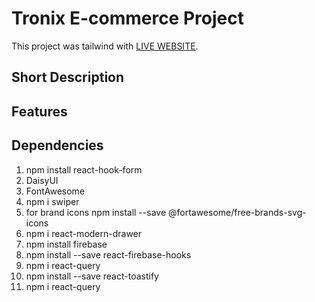 # Tronix E-commerce Project

This project was tailwind with [LIVE WEBSITE]().

## Short Description

## Features
## Dependencies
1. npm install react-hook-form
2. DaisyUI
3. FontAwesome
4. npm i swiper
5. for brand icons npm install --save @fortawesome/free-brands-svg-icons
6. npm i react-modern-drawer
7. npm install firebase
8. npm install --save react-firebase-hooks
9. npm i react-query
10. npm install --save react-toastify
11. npm i react-query